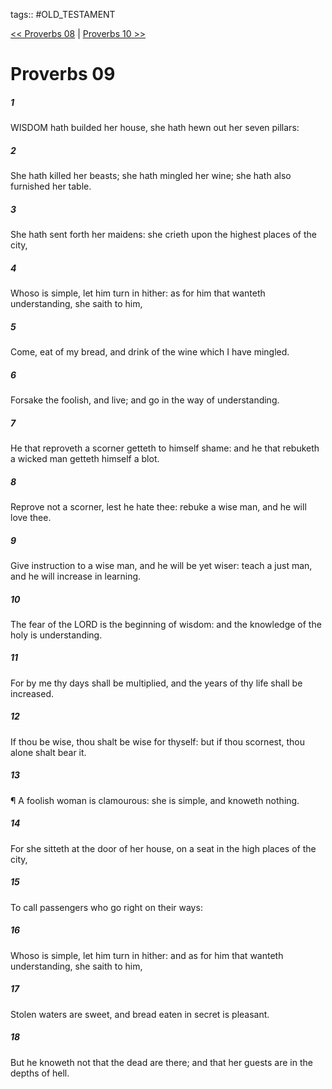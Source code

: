 tags:: #OLD_TESTAMENT

[<< Proverbs 08](OLD_TESTAMENT/20_Proverbs/Proverbs_08.md) | [Proverbs 10 >>](OLD_TESTAMENT/20_Proverbs/Proverbs_10.md)

# Proverbs 09

##### 1

WISDOM hath builded her house, she hath hewn out her seven pillars:

##### 2

She hath killed her beasts; she hath mingled her wine; she hath also furnished her table.

##### 3

She hath sent forth her maidens: she crieth upon the highest places of the city,

##### 4

Whoso is simple, let him turn in hither: as for him that wanteth understanding, she saith to him,

##### 5

Come, eat of my bread, and drink of the wine which I have mingled.

##### 6

Forsake the foolish, and live; and go in the way of understanding.

##### 7

He that reproveth a scorner getteth to himself shame: and he that rebuketh a wicked man getteth himself a blot.

##### 8

Reprove not a scorner, lest he hate thee: rebuke a wise man, and he will love thee.

##### 9

Give instruction to a wise man, and he will be yet wiser: teach a just man, and he will increase in learning.

##### 10

The fear of the LORD is the beginning of wisdom: and the knowledge of the holy is understanding.

##### 11

For by me thy days shall be multiplied, and the years of thy life shall be increased.

##### 12

If thou be wise, thou shalt be wise for thyself: but if thou scornest, thou alone shalt bear it.

##### 13

¶ A foolish woman is clamourous: she is simple, and knoweth nothing.

##### 14

For she sitteth at the door of her house, on a seat in the high places of the city,

##### 15

To call passengers who go right on their ways:

##### 16

Whoso is simple, let him turn in hither: and as for him that wanteth understanding, she saith to him,

##### 17

Stolen waters are sweet, and bread eaten in secret is pleasant.

##### 18

But he knoweth not that the dead are there; and that her guests are in the depths of hell.
